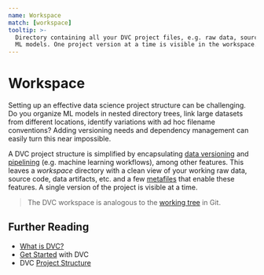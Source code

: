 ```yaml
---
name: Workspace
match: [workspace]
tooltip: >-
  Directory containing all your DVC project files, e.g. raw data, source code,
  ML models. One project version at a time is visible in the workspace.
---
```


# Workspace

Setting up an effective data science project structure can be challenging. Do
you organize ML models in nested directory trees, link large datasets from
different locations, identify variations with ad hoc filename conventions?
Adding versioning needs and dependency management can easily turn this near
impossible.

A <abbr>DVC project</abbr> structure is simplified by encapsulating
[data versioning](/doc/start/data-and-model-versioning) and
[pipelining](/doc/start/data-pipelines) (e.g. machine learning workflows), among
other features. This leaves a _workspace_ directory with a clean view of your
working raw data, source code, data artifacts, etc. and a few
[metafiles](/doc/user-guide/project-structure) that enable these features. A
single version of the project is visible at a time.

> The DVC workspace is analogous to the
> [working tree](https://git-scm.com/docs/gitglossary#def_working_tree) in Git.

## Further Reading

- [What is DVC?](/doc/user-guide/what-is-dvc)
- [Get Started](/doc/start) with DVC
- DVC [Project Structure](/doc/user-guide/project-structure)

